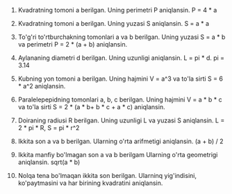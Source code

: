 1) Kvadratning tomoni a berilgan. Uning perimetri P aniqlansin. P = 4 * a

2) Kvadratning tomoni a berilgan. Uning yuzasi S aniqlansin. S = a * a

3) To'g'ri to'rtburchakning tomonlari a va b berilgan. Uning yuzasi S = a * b va perimetri P = 2 * (a + b)
 aniqlansin.

4) Aylananing diametri d berilgan. Uning uzunligi aniqlansin. L = pi * d. pi = 3.14

5) Kubning yon tomoni a berilgan. Uning hajmini V = a^3 va to'la sirti S = 6 * a^2 aniqlansin.

6) Paralelepepidning tomonlari a, b, c berilgan. Uning hajmini V = a * b * c va to'la sirti S = 2 * (a * b+ b * c + a * c) aniqlansin.

7) Doiraning radiusi R berilgan. Uning uzunligi L va yuzasi S aniqlansin. L = 2 * pi * R, S = pi * r^2

8) Ikkita son a va b berilgan. Ularning o'rta arifmetigi aniqlansin. (a + b) / 2

9) Ikkita manfiy bo'lmagan son a va b berilgam Ularning o'rta geometrigi aniqlansin. sqrt(a * b)

10) Nolqa tena bo'lmaqan ikkita son berilgan. Ularninq yig'indisini, ko'paytmasini va har birining kvadratini aniqlansin.